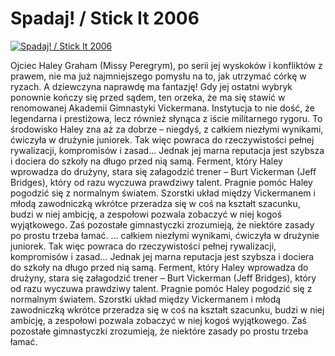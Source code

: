Spadaj! / Stick It 2006 
=============
[![Spadaj! / Stick It 2006 ](http://vidos.pl/images/player.gif)](http://vidos.pl/spadaj-stick-it-2006)

 Ojciec Haley Graham (Missy Peregrym), po serii jej wyskoków i konfliktów z prawem, nie ma już najmniejszego pomysłu na to, jak utrzymać córkę w ryzach. A dziewczyna naprawdę ma fantazję! Gdy jej ostatni wybryk ponownie kończy się przed sądem, ten orzeka, że ma się stawić w renomowanej Akademii Gimnastyki Vickermana. Instytucja to nie dość, że legendarna i prestiżowa, lecz również słynąca z iście militarnego rygoru. To środowisko Haley zna aż za dobrze – niegdyś, z całkiem niezłymi wynikami, ćwiczyła w drużynie juniorek. Tak więc powraca do rzeczywistości pełnej rywalizacji, kompromisów i zasad… Jednak jej marna reputacja jest szybsza i dociera do szkoły na długo przed nią samą. Ferment, który Haley wprowadza do drużyny, stara się załagodzić trener – Burt Vickerman (Jeff Bridges), który od razu wyczuwa prawdziwy talent. Pragnie pomóc Haley pogodzić się z normalnym światem. Szorstki układ między Vickermanem i młodą zawodniczką wkrótce przeradza się w coś na kształt szacunku, budzi w niej ambicję, a zespołowi pozwala zobaczyć w niej kogoś wyjątkowego. Zaś pozostałe gimnastyczki zrozumieją, że niektóre zasady po prostu trzeba łamać.  ... całkiem niezłymi wynikami, ćwiczyła w drużynie juniorek. Tak więc powraca do rzeczywistości pełnej rywalizacji, kompromisów i zasad… Jednak jej marna reputacja jest szybsza i dociera do szkoły na długo przed nią samą. Ferment, który Haley wprowadza do drużyny, stara się załagodzić trener – Burt Vickerman (Jeff Bridges), który od razu wyczuwa prawdziwy talent. Pragnie pomóc Haley pogodzić się z normalnym światem. Szorstki układ między Vickermanem i młodą zawodniczką wkrótce przeradza się w coś na kształt szacunku, budzi w niej ambicję, a zespołowi pozwala zobaczyć w niej kogoś wyjątkowego. Zaś pozostałe gimnastyczki zrozumieją, że niektóre zasady po prostu trzeba łamać.
